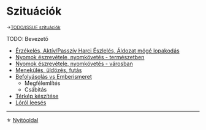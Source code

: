 # Szituációk

<sub>→[TODO/ISSUE szituációk](https://github.com/kaktusztea/km100/wiki/TODO.ISSUE.szituaciok)</sub>

TODO: Bevezető

- [Érzékelés, Aktív/Passzív Harci Észlelés, Áldozat mögé lopakodás](151_erzekeles_harci_eszleles_aktiv_passziv.md)
- [Nyomok észrevétele, nyomkövetés - természetben](152_01_nyomok_nyomkovetes_termeszet.md)
- [Nyomok észrevétele, nyomkövetés - városban](152_02_nyomok_nyomkovetes_varos.md)
- [Menekülés, üldözés, futás](153_menekules_uldozes_futas.md)
- [Befolyásolás vs Emberismeret](154_befolyasolas_emberismeret.md)
  - Megfélemlítés
  - Csábítás
- [Térkép készítése](155_terkep_keszitese.md)
- [Lóról leesés](156_lorol_leeses.md)

---

⚜️ [Nyitóoldal](start.md#15-szitu%C3%A1ci%C3%B3k)

